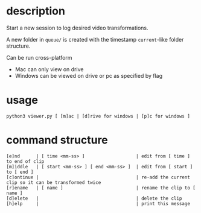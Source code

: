 # description
Start a new session to log desired video transformations.  

A new folder in `queue/` is created with the timestamp `current`-like folder structure.  

Can be run cross-platform
* Mac can only view on drive
* Windows can be viewed on drive or pc as specified by flag

# usage
```
python3 viewer.py [ [m]ac | [d]rive for windows | [p]c for windows ]
```

# command structure
```
[e]nd      | [ time <mm-ss> ]                   | edit from [ time ] to end of clip
[m]iddle   | [ start <mm-ss> ] [ end <mm-ss> ]  | edit from [ start ] to [ end ]
[c]ontinue |                                    | re-add the current clip so it can be transformed twice
[r]ename   | [ name ]                           | rename the clip to [ name ]
[d]elete   |                                    | delete the clip
[h]elp     |                                    | print this message
```
